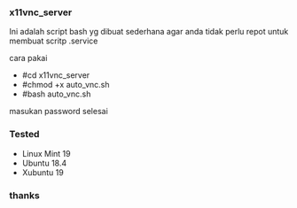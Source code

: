 ### x11vnc_server

Ini adalah script bash yg dibuat sederhana
agar anda tidak perlu repot untuk membuat scritp .service

cara pakai

* #cd x11vnc_server
* #chmod +x auto_vnc.sh
* #bash auto_vnc.sh

masukan password 
selesai

### Tested
* Linux Mint 19
* Ubuntu 18.4
* Xubuntu 19

### thanks
